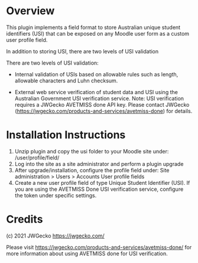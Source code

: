 # Overview

This plugin implements a field format to store Australian unique student identifiers (USI)
that can be exposed on any Moodle user form as a custom user profile field.

In addition to storing USI, there are two levels of USI validation 

There are two levels of USI validation:

- Internal validation of USIs based on allowable rules such as length, 
allowable characters and Luhn checksum.

- External web service verification of student data and USI using the Australian 
Government USI  verification service. Note: USI verification requires a JWGecko 
AVETMISS done API key. Please contact JWGecko (https://jwgecko.com/products-and-services/avetmiss-done)
for details.

# Installation Instructions

1. Unzip plugin and copy the usi folder to your Moodle site under: /user/profile/field/
2. Log into the site as a site administrator and perform a plugin upgrade
3. After upgrade/installation, configure the profile field under:
Site administration > Users > Accounts User profile fields
4. Create a new user profile field of type Unique Student Identifier (USI). If you are
using the AVETMISS Done USI verification service, configure the token under specific settings.

# Credits

(c) 2021 JWGecko
https://jwgecko.com/

Please visit https://jwgecko.com/products-and-services/avetmiss-done/
for more information about using AVETMISS done for USI verification.